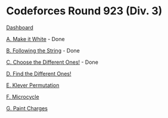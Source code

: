 # Codeforces Round 923 (Div. 3)

[Dashboard](https://codeforces.com/contest/1927)

[A. Make it White](https://codeforces.com/contest/1927/problem/A) - Done

[B. Following the String](https://codeforces.com/contest/1927/problem/B) - Done

[C. Choose the Different Ones!](https://codeforces.com/contest/1927/problem/C) - Done

[D. Find the Different Ones!](https://codeforces.com/contest/1927/problem/D)

[E. Klever Permutation](https://codeforces.com/contest/1927/problem/E)

[F. Microcycle](https://codeforces.com/contest/1927/problem/F)

[G. Paint Charges](https://codeforces.com/contest/1927/problem/G)
